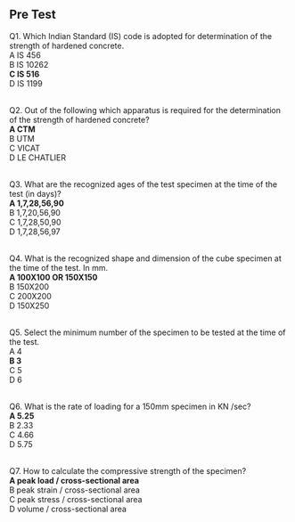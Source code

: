 ## Pre Test
Q1. Which Indian Standard (IS) code is adopted for determination of the strength of hardened concrete.<br>
A IS 456<br>
B IS 10262<br>
**C IS 516**<br>
D IS 1199<br><br>

Q2. Out of the following which apparatus is required for the determination of the strength of hardened concrete?<br>
**A CTM**<br>
B UTM<br>
C VICAT<br>
D LE CHATLIER<br><br>

Q3. What are the recognized ages of the test specimen at the time of the test (in days)?<br>
**A 1,7,28,56,90**<br>
B 1,7,20,56,90<br>
C 1,7,28,50,90<br>
D 1,7,28,56,97<br><br>

Q4. What is the recognized shape and dimension of the cube specimen at the time of the test. In mm.<br>
**A 100X100 OR 150X150**<br>
B 150X200<br>
C 200X200<br>
D 150X250<br><br>

Q5. Select the minimum number of the specimen to be tested at the time of the test.<br>
A 4<br>
**B 3**<br>
C 5<br>
D 6<br><br>

Q6. What is the rate of loading for a 150mm specimen in KN /sec?<br>
**A 5.25**<br>
B 2.33<br>
C 4.66<br>
D 5.75<br><br>

Q7. How to calculate the compressive strength of the specimen?<br>
**A peak load / cross-sectional area**<br>
B peak strain / cross-sectional area<br>
C peak stress / cross-sectional area<br>
D volume / cross-sectional area<br><br>